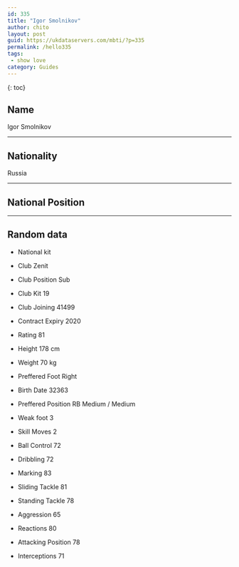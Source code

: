 ```yaml
---
id: 335
title: "Igor Smolnikov"
author: chito
layout: post
guid: https://ukdataservers.com/mbti/?p=335
permalink: /hello335
tags:
 - show love
category: Guides
---
```

{: toc}

## Name 
Igor Smolnikov 

* * *

## Nationality 
Russia 

* * *

## National Position 

* * *

## Random data 

 * National kit 
 * Club 
Zenit 

 * Club Position 
Sub 

 * Club Kit 
19 

 * Club Joining 
41499 

 * Contract Expiry 
2020 

 * Rating 
81 

 * Height 
178 cm 

 * Weight 
70 kg 

 * Preffered Foot 
Right 

 * Birth Date 
32363 

 * Preffered Position 
RB Medium / Medium 

 * Weak foot 
3 

 * Skill Moves 
2 

 * Ball Control 
72 

 * Dribbling 
72 

 * Marking 
83 

 * Sliding Tackle 
81 

 * Standing Tackle 
78 

 * Aggression 
65 

 * Reactions 
80 

 * Attacking Position 
78 

 * Interceptions 
71